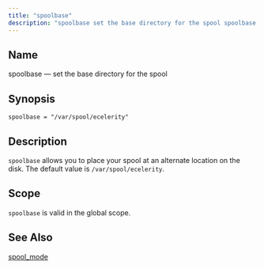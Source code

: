 ```yaml
---
title: "spoolbase"
description: "spoolbase set the base directory for the spool spoolbase var spool ecelerity spoolbase allows you to place your spool at an alternate location on the disk The default value is var spool ecelerity spoolbase is valid in the global scope spool mode..."
---
```


<a name="conf.ref.spoolbase"></a> 
## Name

spoolbase — set the base directory for the spool

## Synopsis

`spoolbase = "/var/spool/ecelerity"`

<a name="idp26636304"></a> 
## Description

`spoolbase` allows you to place your spool at an alternate location on the disk. The default value is `/var/spool/ecelerity`.

<a name="idp26639072"></a> 
## Scope

`spoolbase` is valid in the global scope.

<a name="idp26641328"></a> 
## See Also

[spool_mode](/momentum/4/config/ref-spool-mode)